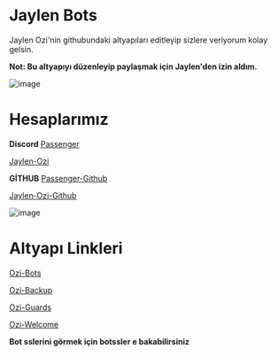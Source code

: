 # Jaylen Bots

Jaylen Ozi'nin githubundaki altyapıları editleyip sizlere veriyorum kolay gelsin.

**Not: Bu altyapıyı düzenleyip paylaşmak için Jaylen'den izin aldım.**

![image](https://user-images.githubusercontent.com/73097560/115834477-dbab4500-a447-11eb-908a-139a6edaec5c.gif)

# Hesaplarımız
__Discord__
[Passenger](https://discord.com/users/798257622033367070)

[Jaylen-Ozi](https://discord.com/users/612688335944679600)

__GİTHUB__
[Passenger-Github](https://github.com/Passengerrr)

[Jaylen-Ozi-Github](https://github.com/JaylenOzi)

![image](https://user-images.githubusercontent.com/73097560/115834477-dbab4500-a447-11eb-908a-139a6edaec5c.gif)

# Altyapı Linkleri

[Ozi-Bots](https://github.com/JaylenOzi/Ozi-Bots)

[Ozi-Backup](https://github.com/JaylenOzi/Ozi-Backup)

[Ozi-Guards](https://github.com/JaylenOzi/Ozi-Guards)

[Ozi-Welcome](https://github.com/JaylenOzi/Ozi-Welcome)

**Bot sslerini görmek için botssler e bakabilirsiniz**
